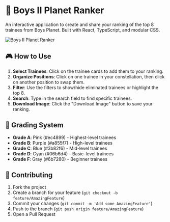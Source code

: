 # 🌟 Boys II Planet Ranker

An interactive application to create and share your ranking of the top 8 trainees from Boys Planet. Built with React, TypeScript, and modular CSS.

![Boys II Planet Ranker](https://boys2planet-ranker.netlify.app)

## 🎮 How to Use

1. **Select Trainees**: Click on the trainee cards to add them to your ranking.
2. **Organize Positions**: Click on one trainee in your constellation, then click on another position to swap them.
3. **Filter**: Use the filters to show/hide eliminated trainees or highlight the top 8.
4. **Search**: Type in the search field to find specific trainees.
5. **Download Image**: Click the "Download Image" button to save your ranking.

## 🎨 Grading System

- **Grade A**: Pink (#ec4899) - Highest-level trainees
- **Grade B**: Purple (#a855f7) - High-level trainees
- **Grade C**: Blue (#3b82f6) - Mid-level trainees
- **Grade D**: Cyan (#06b6d4) - Basic-level trainees
- **Grade F**: Gray (#6b7280) - Beginner trainees

## 🤝 Contributing

1. Fork the project
2. Create a branch for your feature (`git checkout -b feature/AmazingFeature`)
3. Commit your changes (`git commit -m 'Add some AmazingFeature'`)
4. Push to the branch (`git push origin feature/AmazingFeature`)
5. Open a Pull Request
